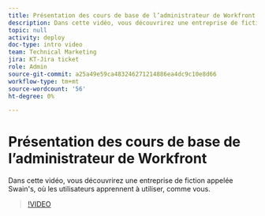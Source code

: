 ```yaml
---
title: Présentation des cours de base de l’administrateur de Workfront
description: Dans cette vidéo, vous découvrirez une entreprise de fiction appelée Swain's, où les utilisateurs apprennent à utiliser, comme vous.
topic: null
activity: deploy
doc-type: intro video
team: Technical Marketing
jira: KT-Jira ticket
role: Admin
source-git-commit: a25a49e59ca483246271214886ea4dc9c10e8d66
workflow-type: tm+mt
source-wordcount: '56'
ht-degree: 0%

---
```


# Présentation des cours de base de l’administrateur de Workfront

Dans cette vidéo, vous découvrirez une entreprise de fiction appelée Swain&#39;s, où les utilisateurs apprennent à utiliser, comme vous.

>[!VIDEO](https://video.tv.adobe.com/v/335064/?quality=12&learn=on)
